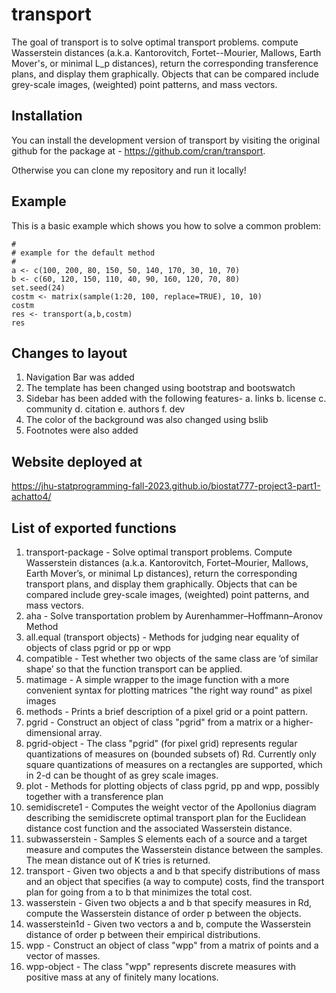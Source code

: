 # transport

<!-- badges: start -->

<!-- badges: end -->

The goal of transport is to solve optimal transport problems. compute Wasserstein distances (a.k.a. Kantorovitch, Fortet--Mourier, Mallows, Earth Mover's, or minimal L_p distances), return the corresponding transference plans, and display them graphically. Objects that can be compared include grey-scale images, (weighted) point patterns, and mass vectors.

## Installation

You can install the development version of transport by visiting the original github for the package at - https://github.com/cran/transport.

Otherwise you can clone my repository and run it locally!

## Example

This is a basic example which shows you how to solve a common problem:

```{r example}
#
# example for the default method
#
a <- c(100, 200, 80, 150, 50, 140, 170, 30, 10, 70)
b <- c(60, 120, 150, 110, 40, 90, 160, 120, 70, 80)
set.seed(24)
costm <- matrix(sample(1:20, 100, replace=TRUE), 10, 10)
costm
res <- transport(a,b,costm)
res
```

## Changes to layout
 1. Navigation Bar was added
 2. The template has been changed using bootstrap and bootswatch
 3. Sidebar has been added with the following features-
    a. links
    b. license
    c. community
    d. citation
    e. authors
    f. dev
 4. The color of the background was also changed using bslib
 5. Footnotes were also added

## Website deployed at 

https://jhu-statprogramming-fall-2023.github.io/biostat777-project3-part1-achatto4/

## List of exported functions

1. transport-package - Solve optimal transport problems. Compute Wasserstein distances (a.k.a. Kantorovitch, Fortet–Mourier, Mallows, Earth Mover’s, or minimal Lp distances), return the corresponding transport plans, and display them graphically. Objects that can be compared include grey-scale images, (weighted) point patterns, and mass vectors.
2. aha - Solve transportation problem by Aurenhammer–Hoffmann–Aronov Method
3. all.equal (transport objects) - Methods for judging near equality of objects of class pgrid or pp or wpp
4. compatible - Test whether two objects of the same class are ‘of similar shape’ so that the function transport can be applied.
5. matimage - A simple wrapper to the image function with a more convenient syntax for plotting matrices "the right way round" as pixel images
6. methods - Prints a brief description of a pixel grid or a point pattern.
7. pgrid - Construct an object of class "pgrid" from a matrix or a higher-dimensional array.
8. pgrid-object - The class "pgrid" (for pixel grid) represents regular quantizations of measures on (bounded subsets of) Rd. Currently only square quantizations of measures on a rectangles are supported, which in 2-d can be thought of as grey scale images.
9. plot - Methods for plotting objects of class pgrid, pp and wpp, possibly together with a transference plan
10. semidiscrete1 - Computes the weight vector of the Apollonius diagram describing the semidiscrete optimal transport plan for the Euclidean distance cost function and the associated Wasserstein distance.
11. subwasserstein - Samples S elements each of a source and a target measure and computes the Wasserstein distance between the samples. The mean distance out of K tries is returned.
12. transport - Given two objects a and b that specify distributions of mass and an object that specifies (a way to compute) costs, find the transport plan for going from a to b that minimizes the total cost. 
13. wasserstein - Given two objects a and b that specify measures in Rd, compute the Wasserstein distance of order p between the objects.
14. wasserstein1d - Given two vectors a and b, compute the Wasserstein distance of order p between their empirical distributions.
15. wpp - Construct an object of class "wpp" from a matrix of points and a vector of masses.
16. wpp-object - The class "wpp" represents discrete measures with positive mass at any of finitely many locations.




